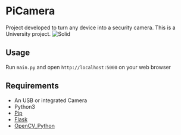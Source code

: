 # PiCamera
Project developed to turn any device into a security camera. This is a University project.
![Solid](https://secure.meetupstatic.com/photos/event/e/7/7/c/global_432659260.jpeg)
## Usage   
Run `main.py` and open `http://localhost:5000` on your web browser
## Requirements   
- An USB or integrated Camera
- Python3
- [Pip](https://pip.pypa.io/en/stable/installing/)
- [Flask](http://flask.pocoo.org/docs/0.12/installation/)
- [OpenCV_Python](https://pypi.python.org/pypi/opencv-python)
